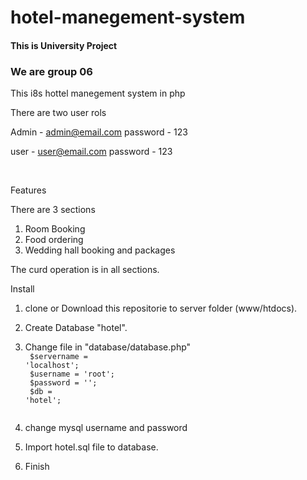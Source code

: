 # hotel-manegement-system

<h4>This is University Project</h4>

<h3>We are group 06</h3>

<p>This i8s hottel manegement system in php</p>

There are two user rols


Admin - admin@email.com
password - 123

user - user@email.com
password - 123

<br>

Features

There are 3 sections

1. Room Booking
2. Food ordering
3. Wedding hall booking and packages

The curd operation is in all sections.


Install 

1. clone or Download this repositorie to server folder (www/htdocs).
2. Create Database "hotel".
3. Change file in "database/database.php"
    <br>
    <code>
        $servername = 'localhost'; <br>
        $username = 'root'; <br>
        $password = ''; <br>
        $db = 'hotel'; <br>
    </code>
    <br>

4. change mysql username and password
5. Import hotel.sql file to database.
6. Finish
 
